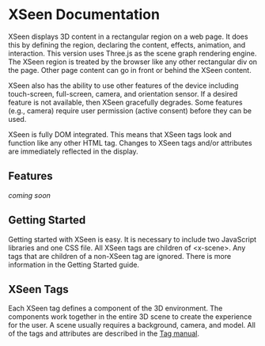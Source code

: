 # XSeen Documentation

XSeen displays 3D content in a rectangular region on a web page. It does this by defining the region, declaring the content, effects, animation, and interaction. This version uses Three.js as the scene graph rendering engine. The XSeen region is treated by the browser like any other rectangular div on the page. Other page content can go in front or behind the XSeen content. 

XSeen also has the ability to use other features of the device including touch-screen, full-screen, camera, and orientation sensor. If a desired feature is not available, then XSeen gracefully degrades. Some features (e.g., camera) require user permission (active consent) before they can be used. 

XSeen is fully DOM integrated. This means that XSeen tags look and function like any other HTML tag. Changes to XSeen tags and/or attributes are immediately reflected in the display.

## Features
_coming soon_

## Getting Started
Getting started with XSeen is easy. It is necessary to include two JavaScript libraries and one CSS file. All XSeen tags are children of \<x-scene>. Any tags that are children of a non-XSeen tag are ignored. There is more information in the Getting Started guide.

## XSeen Tags
Each XSeen tag defines a component of the 3D environment. The components work together in the entire 3D scene to create the experience for the user. A scene usually requires a background, camera, and model. All of the tags and attributes are described in the [Tag manual](Tags.md).